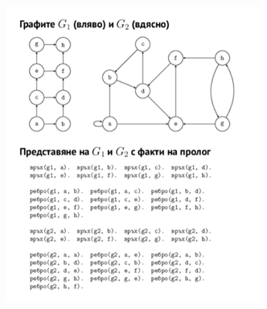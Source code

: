 ![alt_text](https://github.com/MariaGrozdeva/Math_courses_FMI/blob/main/Logic%20Programming/Graphs/images/GraphsInProlog.png)
